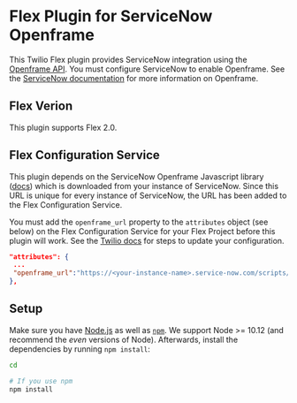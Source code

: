 # Flex Plugin for ServiceNow Openframe

This Twilio Flex plugin provides ServiceNow integration using the [Openframe API](https://developer.servicenow.com/dev.do#!/reference/api/quebec/client/r_openFrameAPI-version). You must configure ServiceNow to enable Openframe. See the [ServiceNow documentation](https://docs.servicenow.com/en-US/bundle/tokyo-customer-service-management/page/product/customer-service-management/concept/c_OpenFrameOverview.html) for more information on Openframe.

## Flex Verion
This plugin supports Flex 2.0.

## Flex Configuration Service
This plugin depends on the ServiceNow Openframe Javascript library ([docs](https://docs.servicenow.com/en-US/bundle/tokyo-customer-service-management/page/product/customer-service-management/concept/c_OpenFrameOverview.html)) which is downloaded from your instance of ServiceNow. Since this URL is unique for every instance of ServiceNow, the URL has been added to the Flex Configuration Service. 

You must add the `openframe_url` property to the `attributes` object (see below) on the Flex Configuration Service for your Flex Project before this plugin will work. See the [Twilio docs](https://www.twilio.com/docs/flex/developer/plugins/creating-styling-custom-components#external-styles) for steps to update your configuration.

```json
"attributes": {
 ...
 "openframe_url":"https://<your-instance-name>.service-now.com/scripts/openframe/latest/openFrameAPI.min.js"
},
```

## Setup

Make sure you have [Node.js](https://nodejs.org) as well as [`npm`](https://npmjs.com). We support Node >= 10.12 (and recommend the _even_ versions of Node). Afterwards, install the dependencies by running `npm install`:

```bash
cd 

# If you use npm
npm install
```

